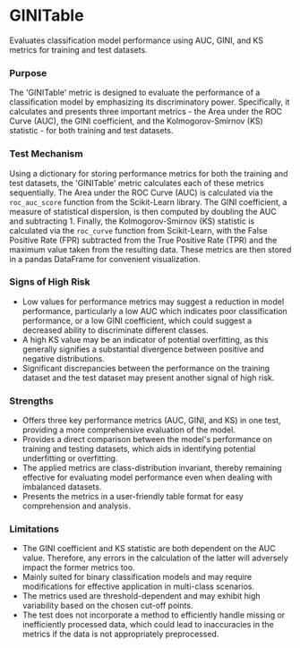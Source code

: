 # GINITable

Evaluates classification model performance using AUC, GINI, and KS metrics for training and test datasets.

### Purpose

The 'GINITable' metric is designed to evaluate the performance of a classification model by emphasizing its
discriminatory power. Specifically, it calculates and presents three important metrics - the Area under the ROC
Curve (AUC), the GINI coefficient, and the Kolmogorov-Smirnov (KS) statistic - for both training and test datasets.

### Test Mechanism

Using a dictionary for storing performance metrics for both the training and test datasets, the 'GINITable' metric
calculates each of these metrics sequentially. The Area under the ROC Curve (AUC) is calculated via the
`roc_auc_score` function from the Scikit-Learn library. The GINI coefficient, a measure of statistical dispersion,
is then computed by doubling the AUC and subtracting 1. Finally, the Kolmogorov-Smirnov (KS) statistic is
calculated via the `roc_curve` function from Scikit-Learn, with the False Positive Rate (FPR) subtracted from the
True Positive Rate (TPR) and the maximum value taken from the resulting data. These metrics are then stored in a
pandas DataFrame for convenient visualization.

### Signs of High Risk

- Low values for performance metrics may suggest a reduction in model performance, particularly a low AUC which
indicates poor classification performance, or a low GINI coefficient, which could suggest a decreased ability to
discriminate different classes.
- A high KS value may be an indicator of potential overfitting, as this generally signifies a substantial
divergence between positive and negative distributions.
- Significant discrepancies between the performance on the training dataset and the test dataset may present
another signal of high risk.

### Strengths

- Offers three key performance metrics (AUC, GINI, and KS) in one test, providing a more comprehensive evaluation
of the model.
- Provides a direct comparison between the model's performance on training and testing datasets, which aids in
identifying potential underfitting or overfitting.
- The applied metrics are class-distribution invariant, thereby remaining effective for evaluating model
performance even when dealing with imbalanced datasets.
- Presents the metrics in a user-friendly table format for easy comprehension and analysis.

### Limitations

- The GINI coefficient and KS statistic are both dependent on the AUC value. Therefore, any errors in the
calculation of the latter will adversely impact the former metrics too.
- Mainly suited for binary classification models and may require modifications for effective application in
multi-class scenarios.
- The metrics used are threshold-dependent and may exhibit high variability based on the chosen cut-off points.
- The test does not incorporate a method to efficiently handle missing or inefficiently processed data, which could
lead to inaccuracies in the metrics if the data is not appropriately preprocessed.